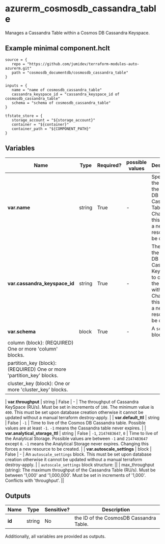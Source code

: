 # azurerm_cosmosdb_cassandra_table

Manages a Cassandra Table within a Cosmos DB Cassandra Keyspace.

## Example minimal component.hclt

```hcl
source = {
   repo = "https://github.com/jumidev/terraform-modules-auto-azurerm.git" 
   path = "cosmosdb_documentdb/cosmosdb_cassandra_table" 
}

inputs = {
   name = "name of cosmosdb_cassandra_table" 
   cassandra_keyspace_id = "cassandra_keyspace_id of cosmosdb_cassandra_table" 
   schema = "schema of cosmosdb_cassandra_table" 
}

tfstate_store = {
   storage_account = "${storage_account}" 
   container = "${container}" 
   container_path = "${COMPONENT_PATH}" 
}

```

## Variables

| Name | Type | Required? |  possible values |  Description |
| ---- | ---- | --------- |  ----------- | ----------- |
| **var.name** | string | True | -  |  Specifies the name of the Cosmos DB Cassandra Table. Changing this forces a new resource to be created. | 
| **var.cassandra_keyspace_id** | string | True | -  |  The ID of the Cosmos DB Cassandra Keyspace to create the table within. Changing this forces a new resource to be created. | 
| **var.schema** | block | True | -  |  A `schema` block. | | `schema` block structure: || 
|   column (block): (REQUIRED) One or more 'column' blocks. ||
|   partition_key (block): (REQUIRED) One or more 'partition_key' blocks. ||
|   cluster_key (block): One or more 'cluster_key' blocks. ||

| **var.throughput** | string | False | -  |  The throughput of Cassandra KeySpace (RU/s). Must be set in increments of `100`. The minimum value is `400`. This must be set upon database creation otherwise it cannot be updated without a manual terraform destroy-apply. | 
| **var.default_ttl** | string | False | `-1`  |  Time to live of the Cosmos DB Cassandra table. Possible values are at least `-1`. `-1` means the Cassandra table never expires. | 
| **var.analytical_storage_ttl** | string | False | `-1`, `2147483647`, `0`  |  Time to live of the Analytical Storage. Possible values are between `-1` and `2147483647` except `0`. `-1` means the Analytical Storage never expires. Changing this forces a new resource to be created. | 
| **var.autoscale_settings** | block | False | -  |  An `autoscale_settings` block. This must be set upon database creation otherwise it cannot be updated without a manual terraform destroy-apply. | | `autoscale_settings` block structure: || 
|   max_throughput (string): The maximum throughput of the Cassandra Table (RU/s). Must be between '1,000' and '1,000,000'. Must be set in increments of '1,000'. Conflicts with 'throughput'. ||




## Outputs

| Name | Type | Sensitive? | Description |
| ---- | ---- | --------- | --------- |
| **id** | string | No  | the ID of the CosmosDB Cassandra Table. | 

Additionally, all variables are provided as outputs.
